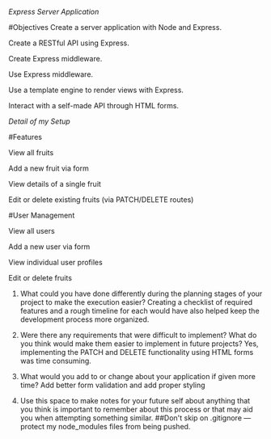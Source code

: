 *Express Server Application*

#Objectives
Create a server application with Node and Express.

Create a RESTful API using Express.

Create Express middleware.

Use Express middleware.

Use a template engine to render views with Express.

Interact with a self-made API through HTML forms.

*Detail of my Setup*

 #Features

View all fruits

Add a new fruit via form

View details of a single fruit

Edit or delete existing fruits (via PATCH/DELETE routes)

#User Management

View all users

Add a new user via form

View individual user profiles

Edit or delete fruits



1. What could you have done differently during the planning stages of your project to make the execution easier?
 Creating a checklist of required features and a rough timeline for each would have also helped keep the development process more organized.

2. Were there any requirements that were difficult to implement? What do you think would make them easier to implement in future projects?
Yes, implementing the PATCH and DELETE functionality using HTML forms was time consuming.

3. What would you add to or change about your application if given more time?
Add better form validation and add proper styling

4. Use this space to make notes for your future self about anything that you think is important to remember about this process or that may aid you when attempting something similar.
##Don't skip on .gitignore — protect my node_modules files from being pushed.
